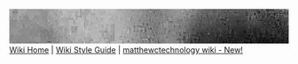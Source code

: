 <img src="/images/banner.jpg" alt="matthewctechnology">
<a href="https:/matthewctechnology/matthewctechnology/wiki">Wiki Home</a> | 
<a href="https:/matthewctechnology/matthewctechnology/wiki/matthewctechnology-Profile-Style-Guide">Wiki Style Guide</a> | 
<a href="https:/matthewctechnology/matthewctechnology/wiki">matthewctechnology wiki - New!</a>
